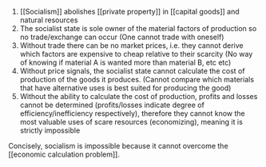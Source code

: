 1. [[Socialism]] abolishes [[private property]] in [[capital goods]] and natural resources
2. The socialist state is sole owner of the material factors of production so no trade/exchange can occur (One cannot trade with oneself)
3. Without trade there can be no market prices, i.e. they cannot derive which factors are expensive to cheap relative to their scarcity (No way of knowing if material A is wanted more than material B, etc etc)
4. Without price signals, the socialist state cannot calculate the cost of production of the goods it produces. (Cannot compare which materials that have alternative uses is best suited for producing the good)
5. Without the ability to calculate the cost of production, profits and losses cannot be determined (profits/losses indicate degree of efficiency/inefficiency respectively), therefore they cannot know the most valuable uses of scare resources (economizing), meaning it is strictly impossible

Concisely, socialism is impossible because it cannot overcome the [[economic calculation problem]].